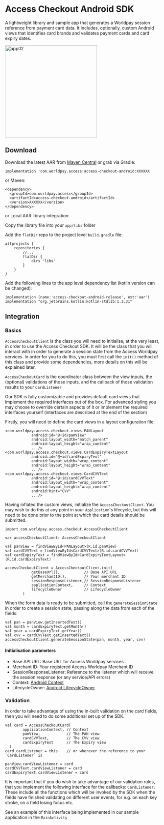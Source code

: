# Access Checkout Android SDK


A lightweight library and sample app that generates a Worldpay session reference from payment card data.
It includes, optionally, custom Android views that identifies card brands and validates payment cards and card expiry dates.


<img width="300" alt="app02" src=https://github.com/com-worldpay-gateway/checkout-android/blob/master/images/sample.png>

## Download

Download the latest AAR from [Maven Central](https://search.maven.org/search?q=worldpay) or grab via Gradle:

`implementation 'com.worldpay.access:access-checkout-android:XXXXXX`


or Maven:

```
<dependency>
  <groupId>com.worldpay.access</groupId>
  <artifactId>access-checkout-android</artifactId>
  <version>XXXXXX</version>
</dependency>
```

or Local AAR library integration:

Copy the library file into your `app/libs` folder

Add the `flatDir` repo to the project level `build.gradle` file:
```
allprojects {
    repositories {
        //...
        flatDir {
            dirs 'libs'
        }
    }
}
```

Add the following lines to the app level dependency list (kotlin version can be changed):

``` 
implementation (name:'access-checkout-android-release', ext:'aar')
implementation "org.jetbrains.kotlin:kotlin-stdlib:1.3.31"
```


## Integration

### Basics


`AccessCheckoutClient` is the class you will need to initialise, at the very least, in order to use the Access Checkout SDK. It will be the class that you will interact with in order to generate a session state from
the Access Worldpay services. In order for you to do this, you must first call the `init()` method of this class and provide some dependencies, more details on this will be explained later.

`AccessCheckoutCard` is the coordinator class between the view inputs, the (optional) validations of those inputs, and the callback of those validation results to your `CardListener`

Our SDK is fully customizable and provides default card views that implement the required interfaces out of the box. For advanced styling you may choose to override certain aspects of it or implement the required interfaces yourself (interfaces are described at the end of the section)

Firstly, you will need to define the card views in a layout configuration file:
```
<com.worldpay.access.checkout.views.PANLayout
            android:id="@+id/panView"
            android:layout_width="match_parent"
            android:layout_height="wrap_content"
            .../>
<com.worldpay.access.checkout.views.CardExpiryTextLayout
            android:id="@+id/cardExpiryText"
            android:layout_width="wrap_content"
            android:layout_height="wrap_content"
            .../>
<com.worldpay.access.checkout.views.CardCVVText
            android:id="@+id/cardCVVText"
            android:layout_width="wrap_content"
            android:layout_height="wrap_content"
            android:hint="CVV"
            .../>
```


Having inflated the custom views, initialize the `AccessCheckoutClient`. You may wish to do this at any point in your `Application`'s lifecycle, but this will need to be done prior to the point at which the card details should be submitted.

```
import com.worldpay.access.checkout.AccessCheckoutClient

var accessCheckoutClient: AccessCheckoutClient

val panView = findViewById<PANLayout>(R.id.panView)
val cardCVVText = findViewById<CardCVVText>(R.id.cardCVVText)
val cardExpiryText = findViewById<CardExpiryTextLayout>(R.id.cardExpiryText)

accessCheckoutClient = AccessCheckoutClient.init(
            getBaseUrl(),           // Base API URL 
            getMerchantID(),        // Your merchant ID
            sessionResponseListener,// SessionResponseListener
            applicationContext,     // Context
            lifecycleOwner          // LifecycleOwner
        )
```

When the form data is ready to be submitted, call the `generateSessionState` in order to create a session state, passing along the data from each of the fields:

```
val pan = panView.getInsertedText()
val month = cardExpiryText.getMonth()
val year = cardExpiryText.getYear()
val cvv = cardCVVText.getInsertedText()
accessCheckoutClient.generateSessionState(pan, month, year, cvv)
```

#### Initialisation parameters
- Base API URL: Base URL for Access Worldpay services
- Merchant ID: Your registered Access Worldpay Merchant ID
- SessionResponseListener:  Reference to the listener which will receive the session response (or any service/API errors)
- Context:                  [Android Context](https://developer.android.com/reference/android/content/Context)
- LifecycleOwner:           [Android LifecycleOwner](https://developer.android.com/reference/android/arch/lifecycle/LifecycleOwner)


### Validation

In order to take advantage of using the in-built validation on the card fields, then you will need to do
some additional set up of the SDK. 

```
val card = AccessCheckoutCard(
        applicationContext, // Context
        panView,            // The PAN view
        cardCVVText,        // The CVV view
        cardExpiryText      // The Expiry view
  )
card.cardListener = this    // or wherever the reference to your `CardListener` is

panView.cardViewListener = card
cardCVVText.cardViewListener = card
cardExpiryText.cardViewListener = card
```

It is important that if you do wish to take advantage of our validation rules, that you implement the 
following interface for the callbacks: `CardListener`. These include all the functions which will be invoked
by the SDK when the fields have finished validating on different user events, for e.g. on each key stroke, on a field losing focus etc.

See an example of this interface being implemented in our sample application in the `MainActivity`
